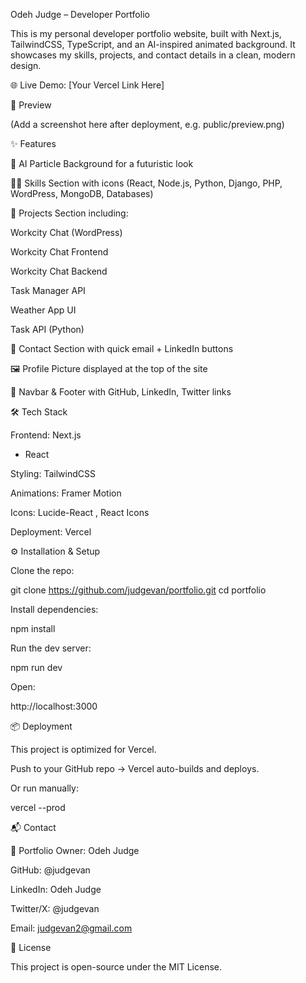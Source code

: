 Odeh Judge – Developer Portfolio

This is my personal developer portfolio website, built with Next.js, TailwindCSS, TypeScript, and an AI-inspired animated background. It showcases my skills, projects, and contact details in a clean, modern design.

🌐 Live Demo: [Your Vercel Link Here]

📸 Preview

(Add a screenshot here after deployment, e.g. public/preview.png)

✨ Features

🎨 AI Particle Background for a futuristic look

🧑‍💻 Skills Section with icons (React, Node.js, Python, Django, PHP, WordPress, MongoDB, Databases)

📂 Projects Section including:

Workcity Chat (WordPress)

Workcity Chat Frontend

Workcity Chat Backend

Task Manager API

Weather App UI

Task API (Python)

📧 Contact Section with quick email + LinkedIn buttons

🖼️ Profile Picture displayed at the top of the site

🔗 Navbar & Footer with GitHub, LinkedIn, Twitter links

🛠️ Tech Stack

Frontend: Next.js
 + React

Styling: TailwindCSS

Animations: Framer Motion

Icons: Lucide-React
, React Icons

Deployment: Vercel

⚙️ Installation & Setup

Clone the repo:

git clone https://github.com/judgevan/portfolio.git
cd portfolio


Install dependencies:

npm install


Run the dev server:

npm run dev


Open:

http://localhost:3000

📦 Deployment

This project is optimized for Vercel.

Push to your GitHub repo → Vercel auto-builds and deploys.

Or run manually:

vercel --prod

📬 Contact

💼 Portfolio Owner: Odeh Judge

GitHub: @judgevan

LinkedIn: Odeh Judge

Twitter/X: @judgevan

Email: judgevan2@gmail.com

📄 License

This project is open-source under the MIT License.